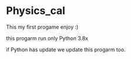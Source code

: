 # Physics_cal
This my first progame enjoy :)

this progarm run only Python 3.8x

if Python has update we update this progarm too.

